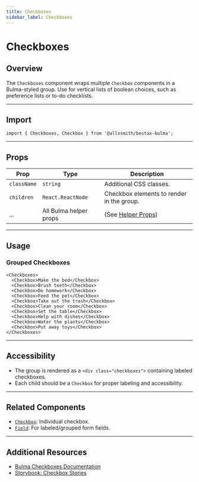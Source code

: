 ```yaml
---
title: Checkboxes
sidebar_label: Checkboxes
---
```


# Checkboxes

## Overview

The `Checkboxes` component wraps multiple `Checkbox` components in a Bulma-styled group. Use for vertical lists of boolean choices, such as preference lists or to-do checklists.

---

## Import

```tsx
import { Checkboxes, Checkbox } from '@allxsmith/bestax-bulma';
```

---

## Props

| Prop        | Type                   | Description                                      |
| ----------- | ---------------------- | ------------------------------------------------ |
| `className` | `string`               | Additional CSS classes.                          |
| `children`  | `React.ReactNode`      | Checkbox elements to render in the group.        |
| ...         | All Bulma helper props | (See [Helper Props](../helpers/usebulmaclasses)) |

---

## Usage

### Grouped Checkboxes

```tsx
<Checkboxes>
  <Checkbox>Make the bed</Checkbox>
  <Checkbox>Brush teeth</Checkbox>
  <Checkbox>Do homework</Checkbox>
  <Checkbox>Feed the pet</Checkbox>
  <Checkbox>Take out the trash</Checkbox>
  <Checkbox>Clean your room</Checkbox>
  <Checkbox>Set the table</Checkbox>
  <Checkbox>Help with dishes</Checkbox>
  <Checkbox>Water the plants</Checkbox>
  <Checkbox>Put away toys</Checkbox>
</Checkboxes>
```

---

## Accessibility

- The group is rendered as a `<div class="checkboxes">` containing labeled checkboxes.
- Each child should be a `Checkbox` for proper labeling and accessibility.

---

## Related Components

- [`Checkbox`](./checkbox.md): Individual checkbox.
- [`Field`](./field.md): For labeled/grouped form fields.

---

## Additional Resources

- [Bulma Checkboxes Documentation](https://bulma.io/documentation/form/checkbox/#grouped-checkboxes)
- [Storybook: Checkbox Stories](https://storybook.bestax.cc/?path=/story/form-checkbox--listofcheckboxes)
